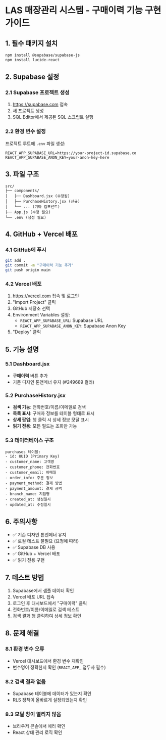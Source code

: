 # LAS 매장관리 시스템 - 구매이력 기능 구현 가이드

## 1. 필수 패키지 설치

```bash
npm install @supabase/supabase-js
npm install lucide-react
```

## 2. Supabase 설정

### 2.1 Supabase 프로젝트 생성
1. https://supabase.com 접속
2. 새 프로젝트 생성
3. SQL Editor에서 제공된 SQL 스크립트 실행

### 2.2 환경 변수 설정
프로젝트 루트에 `.env` 파일 생성:
```
REACT_APP_SUPABASE_URL=https://your-project-id.supabase.co
REACT_APP_SUPABASE_ANON_KEY=your-anon-key-here
```

## 3. 파일 구조

```
src/
├── components/
│   ├── Dashboard.jsx (수정됨)
│   ├── PurchaseHistory.jsx (신규)
│   └── ... (기타 컴포넌트)
├── App.js (수정 필요)
└── .env (생성 필요)
```

## 4. GitHub + Vercel 배포

### 4.1 GitHub에 푸시
```bash
git add .
git commit -m "구매이력 기능 추가"
git push origin main
```

### 4.2 Vercel 배포
1. https://vercel.com 접속 및 로그인
2. "Import Project" 클릭
3. GitHub 저장소 선택
4. Environment Variables 설정:
   - `REACT_APP_SUPABASE_URL`: Supabase URL
   - `REACT_APP_SUPABASE_ANON_KEY`: Supabase Anon Key
5. "Deploy" 클릭

## 5. 기능 설명

### 5.1 Dashboard.jsx
- **구매이력** 버튼 추가
- 기존 디자인 톤앤메너 유지 (#249689 컬러)

### 5.2 PurchaseHistory.jsx
- **검색 기능**: 전화번호/이름/이메일로 검색
- **목록 표시**: 구매자 정보를 테이블 형태로 표시
- **상세 팝업**: 행 클릭 시 상세 정보 모달 표시
- **읽기 전용**: 모든 필드는 조회만 가능

### 5.3 데이터베이스 구조
```
purchases 테이블:
- id: UUID (Primary Key)
- customer_name: 고객명
- customer_phone: 전화번호
- customer_email: 이메일
- order_info: 주문 정보
- payment_method: 결제 방법
- payment_amount: 결제 금액
- branch_name: 지점명
- created_at: 생성일시
- updated_at: 수정일시
```

## 6. 주의사항

- ✅ 기존 디자인 톤앤메너 유지
- ✅ 로컬 테스트 불필요 (요청에 따라)
- ✅ Supabase DB 사용
- ✅ GitHub + Vercel 배포
- ✅ 읽기 전용 구현

## 7. 테스트 방법

1. Supabase에서 샘플 데이터 확인
2. Vercel 배포 URL 접속
3. 로그인 후 대시보드에서 "구매이력" 클릭
4. 전화번호/이름/이메일로 검색 테스트
5. 검색 결과 행 클릭하여 상세 정보 확인

## 8. 문제 해결

### 8.1 환경 변수 오류
- Vercel 대시보드에서 환경 변수 재확인
- 변수명이 정확한지 확인 (`REACT_APP_` 접두사 필수)

### 8.2 검색 결과 없음
- Supabase 테이블에 데이터가 있는지 확인
- RLS 정책이 올바르게 설정되었는지 확인

### 8.3 모달 창이 열리지 않음
- 브라우저 콘솔에서 에러 확인
- React 상태 관리 로직 확인